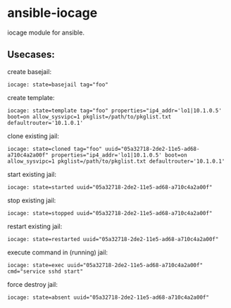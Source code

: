 ansible-iocage
==============

iocage module for ansible.

Usecases:
---------

create basejail:
```
iocage: state=basejail tag="foo"
```
create template:
```
iocage: state=template tag="foo" properties="ip4_addr='lo1|10.1.0.5' boot=on allow_sysvipc=1 pkglist=/path/to/pkglist.txt defaultrouter='10.1.0.1'
```
clone existing jail:
```
iocage: state=cloned tag="foo" uuid="05a32718-2de2-11e5-ad68-a710c4a2a00f" properties="ip4_addr='lo1|10.1.0.5' boot=on allow_sysvipc=1 pkglist=/path/to/pkglist.txt defaultrouter='10.1.0.1'
```
start existing jail:
```
iocage: state=started uuid="05a32718-2de2-11e5-ad68-a710c4a2a00f" 
```
stop existing jail:
```
iocage: state=stopped uuid="05a32718-2de2-11e5-ad68-a710c4a2a00f" 
```
restart existing jail:
```
iocage: state=restarted uuid="05a32718-2de2-11e5-ad68-a710c4a2a00f" 
```
execute command in (running) jail:
```
iocage: state=exec uuid="05a32718-2de2-11e5-ad68-a710c4a2a00f" cmd="service sshd start"
```
force destroy jail:
```
iocage: state=absent uuid="05a32718-2de2-11e5-ad68-a710c4a2a00f"
```
